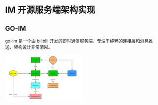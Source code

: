 # IM 开源服务端架构实现

## GO-IM

go-im 是一个由 bilibili 开发的即时通信服务端，专注于纯粹的连接层和消息推送，架构设计非常清晰。

<img src="arc/im/oss/resources/1.png" style="width:50%">


